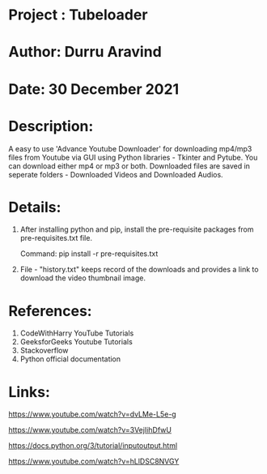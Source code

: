 # Project : Tubeloader
# Author: Durru Aravind
# Date: 30 December 2021

# Description:
A easy to use 'Advance Youtube Downloader' for downloading mp4/mp3 files from Youtube via GUI using Python libraries - Tkinter and Pytube. You can download either mp4 or mp3 or both. Downloaded files are saved in seperate folders - Downloaded Videos and Downloaded Audios.

# Details:
1. After installing python and pip, install the pre-requisite packages from pre-requisites.txt file.

    Command: pip install -r pre-requisites.txt

2. File - "history.txt" keeps record of the downloads and provides a link to download the video thumbnail image.

# References:
1. CodeWithHarry YouTube Tutorials
2. GeeksforGeeks Youtube Tutorials
3. Stackoverflow
4. Python official documentation

# Links:
https://www.youtube.com/watch?v=dvLMe-L5e-g

https://www.youtube.com/watch?v=3VejIihDfwU

https://docs.python.org/3/tutorial/inputoutput.html

https://www.youtube.com/watch?v=hLlDSC8NVGY